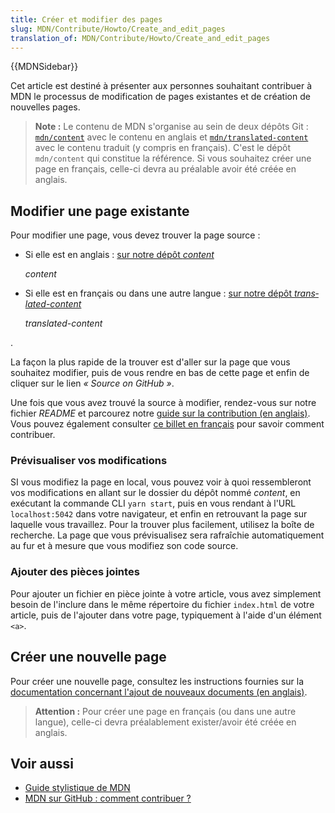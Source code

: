 ```yaml
---
title: Créer et modifier des pages
slug: MDN/Contribute/Howto/Create_and_edit_pages
translation_of: MDN/Contribute/Howto/Create_and_edit_pages
---
```

{{MDNSidebar}}

Cet article est destiné à présenter aux personnes souhaitant contribuer à MDN le processus de modification de pages existantes et de création de nouvelles pages.

> **Note :** Le contenu de MDN s'organise au sein de deux dépôts Git : [`mdn/content`](https://github.com/mdn/content) avec le contenu en anglais et [`mdn/translated-content`](https://github.com/mdn/translated-content) avec le contenu traduit (y compris en français). C'est le dépôt `mdn/content` qui constitue la référence. Si vous souhaitez créer une page en français, celle-ci devra au préalable avoir été créée en anglais.

## Modifier une page existante

Pour modifier une page, vous devez trouver la page source :

- Si elle est en anglais : [sur notre dépôt <i lang="en">content</i>](https://github.com/mdn/content)

  <i lang="en">content</i>

- Si elle est en français ou dans une autre langue : [sur notre dépôt <i lang="en">translated-content</i>](https://github.com/mdn/translated-content)

  <i lang="en">translated-content</i>

.

La façon la plus rapide de la trouver est d'aller sur la page que vous souhaitez modifier, puis de vous rendre en bas de cette page et enfin de cliquer sur le lien <i lang="en">« Source on GitHub »</i>.

Une fois que vous avez trouvé la source à modifier, rendez-vous sur notre fichier <i lang="en">README</i> et parcourez notre [guide sur la contribution (en anglais)](https://github.com/mdn/translated-content/#making-contributions). Vous pouvez également consulter [ce billet en français](https://tech.mozfr.org/post/2021/03/16/MDN-sur-GitHub-comment-contribuer) pour savoir comment contribuer.

### Prévisualiser vos modifications

SI vous modifiez la page en local, vous pouvez voir à quoi ressembleront vos modifications en allant sur le dossier du dépôt nommé <i lang="en">content</i>, en exécutant la commande CLI `yarn start`, puis en vous rendant à l'URL `localhost:5042` dans votre navigateur, et enfin en retrouvant la page sur laquelle vous travaillez. Pour la trouver plus facilement, utilisez la boîte de recherche. La page que vous prévisualisez sera rafraîchie automatiquement au fur et à mesure que vous modifiez son code source.

### Ajouter des pièces jointes

Pour ajouter un fichier en pièce jointe à votre article, vous avez simplement besoin de l'inclure dans le même répertoire du fichier `index.html` de votre article, puis de l'ajouter dans votre page, typiquement à l'aide d'un élément `<a>`.

## Créer une nouvelle page

Pour créer une nouvelle page, consultez les instructions fournies sur la [documentation concernant l'ajout de nouveaux documents (en anglais)](https://github.com/mdn/content#adding-a-new-document).

> **Attention :** Pour créer une page en français (ou dans une autre langue), celle-ci devra préalablement exister/avoir été créée en anglais.

## Voir aussi

- [Guide stylistique de MDN](/fr/docs/MDN/Guidelines/Writing_style_guide)
- [MDN sur GitHub : comment contribuer ?](https://tech.mozfr.org/post/2021/03/16/MDN-sur-GitHub-comment-contribuer)
